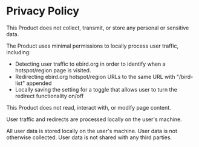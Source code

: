 # Privacy Policy

This Product does not collect, transmit, or store any personal or sensitive data. 

The Product uses minimal permissions to locally process user traffic, including:
- Detecting user traffic to ebird.org in order to identify when a hotspot/region page is visited. 
- Redirecting ebird.org hotspot/region URLs to the same URL with "/bird-list" appended
- Locally saving the setting for a toggle that allows user to turn the redirect functionality on/off

This Product does not read, interact with, or modify page content. 

User traffic and redirects are processed locally on the user's machine. 

All user data is stored locally on the user's machine. User data is not otherwise collected. User data is not shared with any third parties.

